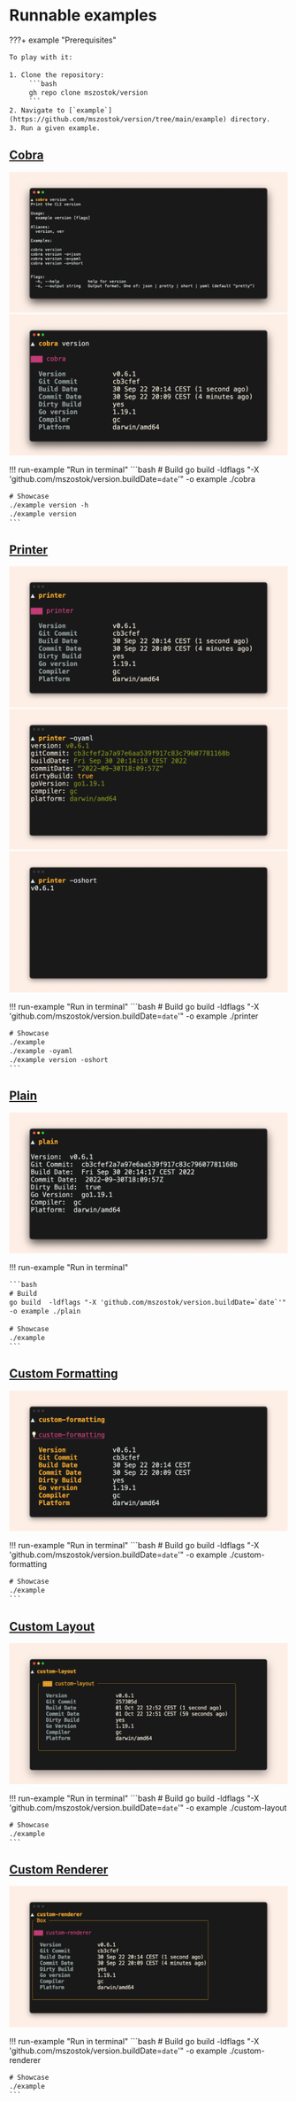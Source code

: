 # Runnable examples

???+ example "Prerequisites"

    To play with it:

    1. Clone the repository:
    	 ```bash
    	 gh repo clone mszostok/version
    	 ```
    2. Navigate to [`example`](https://github.com/mszostok/version/tree/main/example) directory.
    3. Run a given example.


## [Cobra](https://github.com/mszostok/version/tree/main/example/cobra/main.go)

![](assets/examples/screen-cobra-version_-h.png)
![](assets/examples/screen-cobra-version.png)

!!! run-example "Run in terminal"
    ```bash
    # Build
    go build -ldflags "-X 'github.com/mszostok/version.buildDate=`date`'" -o example ./cobra

    # Showcase
    ./example version -h
    ./example version
    ```

## [Printer](https://github.com/mszostok/version/tree/main/example/printer/main.go)

![](assets/examples/screen-printer-.png)
![](assets/examples/screen-printer--oyaml.png)
![](assets/examples/screen-printer--oshort.png)

!!! run-example "Run in terminal"
    ```bash
    # Build
    go build -ldflags "-X 'github.com/mszostok/version.buildDate=`date`'" -o example ./printer

    # Showcase
    ./example
    ./example -oyaml
    ./example version -oshort
    ```

## [Plain](https://github.com/mszostok/version/tree/main/example/plain/main.go)

![](assets/examples/screen-plain-.png)

!!! run-example "Run in terminal"

    ```bash
    # Build
    go build  -ldflags "-X 'github.com/mszostok/version.buildDate=`date`'" -o example ./plain

    # Showcase
    ./example
    ```

## [Custom Formatting](https://github.com/mszostok/version/tree/main/example/custom-formatting/main.go)

![](assets/examples/screen-custom-formatting-.png)

!!! run-example "Run in terminal"
    ```bash
    # Build
    go build -ldflags "-X 'github.com/mszostok/version.buildDate=`date`'" -o example ./custom-formatting

    # Showcase
    ./example
    ```

## [Custom Layout](https://github.com/mszostok/version/tree/main/example/custom-layout/main.go)

![](assets/examples/screen-custom-layout-.png)

!!! run-example "Run in terminal"
    ```bash
    # Build
    go build -ldflags "-X 'github.com/mszostok/version.buildDate=`date`'" -o example ./custom-layout

    # Showcase
    ./example
    ```

## [Custom Renderer](https://github.com/mszostok/version/tree/main/example/custom-renderer/main.go)

![](assets/examples/screen-custom-renderer-.png)

!!! run-example "Run in terminal"
    ```bash
    # Build
    go build -ldflags "-X 'github.com/mszostok/version.buildDate=`date`'" -o example ./custom-renderer

    # Showcase
    ./example
    ```
